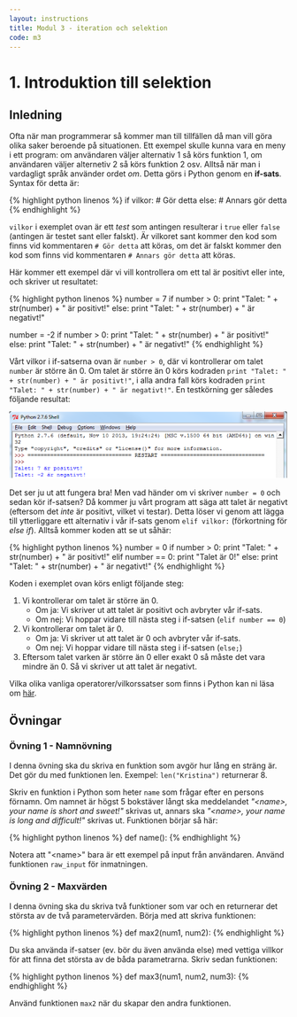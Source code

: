 ```yaml
---
layout: instructions
title: Modul 3 - iteration och selektion
code: m3
---
```


# 1. Introduktion till selektion

## Inledning

Ofta när man programmerar så kommer man till tillfällen då man vill göra olika saker beroende på situationen. Ett exempel skulle kunna vara en meny i ett program: om användaren väljer alternativ 1 så körs funktion 1, om användaren väljer alternetiv 2 så körs funktion 2 osv. Alltså när man i vardagligt språk använder ordet _om_. Detta görs i Python genom en __if-sats__. Syntax för detta är:

{% highlight python linenos %}
if vilkor:
    # Gör detta
else:
    # Annars gör detta
{% endhighlight %}

`vilkor` i exemplet ovan är ett _test_ som antingen resulterar i `true` eller `false` (antingen är testet sant eller falskt). Är vilkoret sant kommer den kod som finns vid kommentaren `# Gör detta` att köras, om det är falskt kommer den kod som finns vid kommentaren `# Annars gör detta` att köras.

Här kommer ett exempel där vi vill kontrollera om ett tal är positivt eller inte, och skriver ut resultatet:

{% highlight python linenos %}
number = 7
if number > 0:
    print "Talet: " + str(number) + " är positivt!"
else:
    print "Talet: " + str(number) + " är negativt!"
	
number = -2
if number > 0:
    print "Talet: " + str(number) + " är positivt!"
else:
    print "Talet: " + str(number) + " är negativt!"
{% endhighlight %}

Vårt vilkor i if-satserna ovan är `number > 0`, där vi kontrollerar om talet `number` är större än 0. Om talet är större än 0 körs kodraden `print "Talet: " + str(number) + " är positivt!"`, i alla andra fall körs kodraden `print "Talet: " + str(number) + " är negativt!"`. En testkörning ger således följande resultat:

![Idle](images/idle5.png)

Det ser ju ut att fungera bra! Men vad händer om vi skriver `number = 0` och sedan kör if-satsen? Då kommer ju vårt program att säga att talet är negativt (eftersom det _inte_ är positivt, vilket vi testar). Detta löser vi genom att lägga till ytterliggare ett alternativ i vår if-sats genom `elif vilkor:` (förkortning för _else if_). Alltså kommer koden att se ut såhär:

{% highlight python linenos %}
number = 0
if number > 0:
    print "Talet: " + str(number) + " är positivt!"
elif number == 0:
    print "Talet är 0!"
else:
    print "Talet: " + str(number) + " är negativt!"
{% endhighlight %}

Koden i exemplet ovan körs enligt följande steg:

1. Vi kontrollerar om talet är större än 0.
	- Om ja: Vi skriver ut att talet är positivt och avbryter vår if-sats.
	- Om nej: Vi hoppar vidare till nästa steg i if-satsen (`elif number == 0`)
2. Vi kontrollerar om talet är 0.
	- Om ja: Vi skriver ut att talet är 0 och avbryter vår if-sats.
	- Om nej: Vi hoppar vidare till nästa steg i if-satsen (`else;`)
3. Eftersom talet varken är större än 0 eller exakt 0 så måste det vara mindre än 0. Så vi skriver ut att talet är negativt.

Vilka olika vanliga operatorer/vilkorssatser som finns i Python kan ni läsa om [här](http://www.greenteapress.com/thinkpython/html/thinkpython006.html#toc53).

## Övningar

### Övning 1 - Namnövning

I denna övning ska du skriva en funktion som avgör hur lång en sträng är. Det gör du med funktionen len. Exempel: `len("Kristina")` returnerar 8.

Skriv en funktion i Python som heter `name` som frågar efter en persons förnamn. Om namnet är högst 5 bokstäver långt ska meddelandet _"&lt;name&gt;, your name is short and sweet!"_ skrivas ut, annars ska _"&lt;name&gt;, your name is long and difficult!"_ skrivas ut. Funktionen börjar så här:

{% highlight python linenos %}
def name():
{% endhighlight %}

Notera att "&lt;name&gt;" bara är ett exempel på input från användaren. Använd funktionen `raw_input` för inmatningen.

### Övning 2 - Maxvärden

I denna övning ska du skriva två funktioner som var och en returnerar det största av de två parametervärden. Börja med att skriva funktionen:

{% highlight python linenos %}
def max2(num1, num2):
{% endhighlight %}

Du ska använda if-satser (ev. bör du även använda else) med vettiga villkor för att finna det största av de båda parametrarna. Skriv sedan funktionen:

{% highlight python linenos %}
def max3(num1, num2, num3):
{% endhighlight %}

Använd funktionen `max2` när du skapar den andra funktionen.

